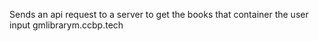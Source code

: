 Sends an api request to a server to get the books that container the user input
gmlibrarym.ccbp.tech
